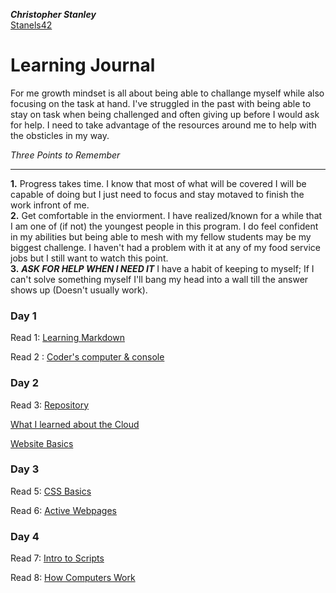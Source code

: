 __*Christopher Stanley*__  
[Stanels42](https://github.com/Stanels42)

# Learning Journal

For me growth mindset is all about being able to challange myself while also focusing on the task at hand. I've struggled in the past with being able to stay on task when being challenged and often giving up before I would ask for help. I need to take advantage of the resources around me to help with the obsticles in my way.  


_Three Points to Remember_  

______

**1.** Progress takes time. I know that most of what will be covered I will be capable of doing but I just need to focus and stay motaved to finish the work infront of me.  
**2.** Get comfortable in the enviorment. I have realized/known for a while that I am one of (if not) the youngest people in this program. I do feel confident in my abilities but being able to mesh with my fellow students may be my biggest challenge. I haven't had a problem with it at any of my food service jobs but I still want to watch this point.  
**3.** **_ASK FOR HELP WHEN I NEED IT_** I have a habit of keeping to myself; If I can't solve something myself I'll bang my head into a wall till the answer shows up (Doesn't usually work).

### Day 1

Read 1: [Learning Markdown](https://stanels42.github.io/learningjournal/learning-markdown)

Read 2 : [Coder's computer & console](https://stanels42.github.io/learningjournal/coders-computer)

### Day 2

Read 3: [Repository](https://stanels42.github.io/learningjournal/repository)

[What I learned about the Cloud](https://stanels42.github.io/learningjournal/cloud-revisions)

[Website Basics](https://stanels42.github.io/learningjournal/webpage-basics)

### Day 3

Read 5: [CSS Basics](https://stanels42.github.io/learningjournal/css-basics)

Read 6: [Active Webpages](https://stanels42.github.io/learningjournal/active-webpage)

### Day 4

Read 7: [Intro to Scripts](https://stanels42.github.io/learningjournal/intro-scripts)

Read 8: [How Computers Work](https://stanels42.github.io/learningjournal/how-computers-work)